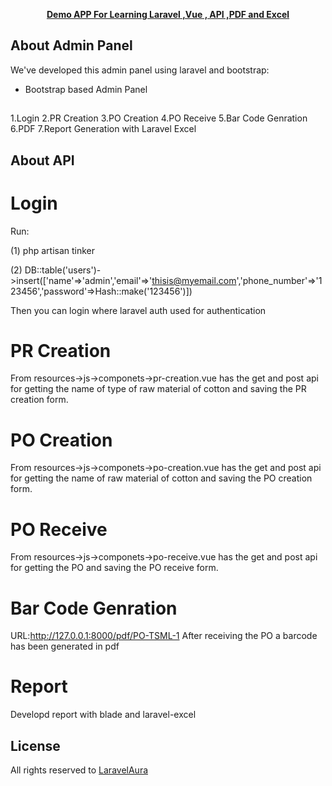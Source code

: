 <p align="center"><b><a href="https://laravelaura.com" target="_blank">Demo APP For Learning Laravel ,Vue , API ,PDF and Excel </a></b></p>

## About  Admin Panel

We've developed this admin panel using laravel and bootstrap:

- Bootstrap based Admin Panel

## 
1.Login
2.PR Creation
3.PO Creation
4.PO Receive
5.Bar Code Genration
6.PDF
7.Report Generation with Laravel Excel

## About API
# Login
Run: 

(1) php artisan tinker 

(2) DB::table('users')->insert(['name'=>'admin','email'=>'thisis@myemail.com','phone_number'=>'123456','password'=>Hash::make('123456')])

Then you can login where laravel auth used for authentication

# PR Creation
From resources->js->componets->pr-creation.vue has the get and post api for getting the name of type of raw material of cotton and saving the PR creation form.

# PO Creation
From resources->js->componets->po-creation.vue has the get and post api for getting the name of raw material of cotton and saving the PO creation form.

# PO Receive
From resources->js->componets->po-receive.vue has the get and post api for getting the PO and saving the PO receive form.

# Bar Code Genration
URL:http://127.0.0.1:8000/pdf/PO-TSML-1
After receiving the PO a barcode has been generated in pdf

# Report
Developd report with blade and laravel-excel

## License

All rights reserved to <a href="https://laravelaura.com" target="_blank">LaravelAura</a>
